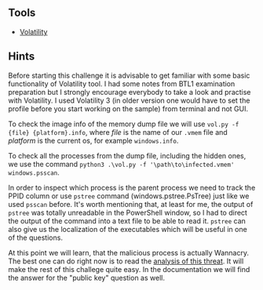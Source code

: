## Tools
- [Volatility](https://volatilityfoundation.org/)
## Hints
Before starting this challenge it is advisable to get familiar with some basic functionality of Volatility tool.
I had some notes from BTL1 examination preparation but I strongly encourage everybody to take a look and practise with Volatility.
I used Volatility 3 (in older version one would have to set the profile before you start working on the sample) from terminal and not GUI.

To check the image info of the memory dump file we will use `vol.py -f {file} {platform}.info`, where *file* is the name of our `.vmem` file and *platform* is the current os, for example `windows.info`.

To check all the processes from the dump file, including the hidden ones, we use the command `python3 .\vol.py -f '\path\to\infected.vmem' windows.psscan`.

In order to inspect which process is the parent process we need to track the PPID column or use `pstree` command (windows.pstree.PsTree) just like we used `psscan` before. 
It's worth mentioning that, at least for me, the output of `pstree` was totally unreadable in the PowerShell window, so I had to direct the output of the command into a text file to be able to read it.
`pstree` can also give us the localization of the executables which will be useful in one of the questions.

At this point we will learn, that the malicious process is actually Wannacry. The best one can do right now is to read the [analysis of this threat](https://www.secureworks.com/research/wcry-ransomware-analysis). It will make the rest of this challege quite easy.
In the documentation we will find the answer for the "public key" question as well.
